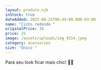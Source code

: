 ```yaml
---
layout: produto.njk
inStock: true
dateAdded: 2025-08-25T06:49:00.000-03:00
name: "Cinto redondo "
originalPrice: 30
price: 25
image: /assets/uploads/img_9154.jpeg
category: acessorios
size: "Único "
---
```

Para seu look ficar mais chic! 💜✨
